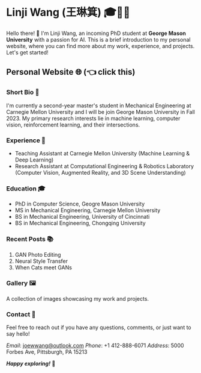 # Linji Wang (王琳箕) 🎓🤖🎨

Hello there! 👋 I'm Linji Wang, an incoming PhD student at **George Mason University** with a passion for AI. This is a brief introduction to my personal website, where you can find more about my work, experience, and projects. Let's get started!

## Personal Website 🌐 (👈 click this)

### Short Bio 📝

I'm currently a second-year master's student in Mechanical Engineering at Carnegie Mellon University and I will be join George Mason University in Fall 2023. My primary research interests lie in machine learning, computer vision, reinforcement learning, and their intersections.

### Experience 💼

- Teaching Assistant at Carnegie Mellon University (Machine Learning & Deep Learning)
- Research Assistant at Computational Engineering & Robotics Laboratory (Computer Vision, Augmented Reality, and 3D Scene Understanding)

### Education 🎓

- PhD in Computer Science, Geogre Mason University
- MS in Mechanical Engineering, Carnegie Mellon University
- BS in Mechanical Engineering, University of Cincinnati
- BS in Mechanical Engineering, Chongqing University

### Recent Posts 📚

1. GAN Photo Editing
2. Neural Style Transfer
3. When Cats meet GANs

### Gallery 🖼️

A collection of images showcasing my work and projects.

### Contact 📧

Feel free to reach out if you have any questions, comments, or just want to say hello!

_Email_: joewwang@outlook.com
_Phone_: +1 412-888-6071
_Address_: 5000 Forbes Ave, Pittsburgh, PA 15213

**_Happy exploring!_** 🚀
